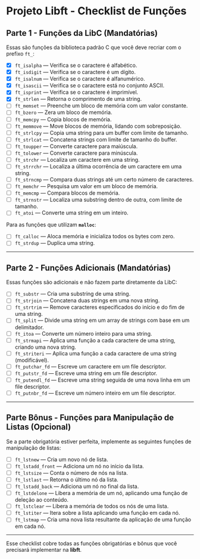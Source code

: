 # Projeto Libft - Checklist de Funções

## Parte 1 - Funções da LibC (Mandatórias)

Essas são funções da biblioteca padrão C que você deve recriar com o prefixo `ft_`:

- [x] `ft_isalpha` — Verifica se o caractere é alfabético.
- [x] `ft_isdigit` — Verifica se o caractere é um dígito.
- [x] `ft_isalnum` — Verifica se o caractere é alfanumérico.
- [x] `ft_isascii` — Verifica se o caractere está no conjunto ASCII.
- [x] `ft_isprint` — Verifica se o caractere é imprimível.
- [x] `ft_strlen` — Retorna o comprimento de uma string.
- [ ] `ft_memset` — Preenche um bloco de memória com um valor constante.
- [ ] `ft_bzero` — Zera um bloco de memória.
- [ ] `ft_memcpy` — Copia blocos de memória.
- [ ] `ft_memmove` — Move blocos de memória, lidando com sobreposição.
- [ ] `ft_strlcpy` — Copia uma string para um buffer com limite de tamanho.
- [ ] `ft_strlcat` — Concatena strings com limite de tamanho do buffer.
- [ ] `ft_toupper` — Converte caractere para maiúscula.
- [ ] `ft_tolower` — Converte caractere para minúscula.
- [ ] `ft_strchr` — Localiza um caractere em uma string.
- [ ] `ft_strrchr` — Localiza a última ocorrência de um caractere em uma string.
- [ ] `ft_strncmp` — Compara duas strings até um certo número de caracteres.
- [ ] `ft_memchr` — Pesquisa um valor em um bloco de memória.
- [ ] `ft_memcmp` — Compara blocos de memória.
- [ ] `ft_strnstr` — Localiza uma substring dentro de outra, com limite de tamanho.
- [ ] `ft_atoi` — Converte uma string em um inteiro.

Para as funções que utilizam **`malloc`**:

- [ ] `ft_calloc` — Aloca memória e inicializa todos os bytes com zero.
- [ ] `ft_strdup` — Duplica uma string.

---

## Parte 2 - Funções Adicionais (Mandatórias)

Essas funções são adicionais e não fazem parte diretamente da LibC:

- [ ] `ft_substr` — Cria uma substring de uma string.
- [ ] `ft_strjoin` — Concatena duas strings em uma nova string.
- [ ] `ft_strtrim` — Remove caracteres especificados do início e do fim de uma string.
- [ ] `ft_split` — Divide uma string em um array de strings com base em um delimitador.
- [ ] `ft_itoa` — Converte um número inteiro para uma string.
- [ ] `ft_strmapi` — Aplica uma função a cada caractere de uma string, criando uma nova string.
- [ ] `ft_striteri` — Aplica uma função a cada caractere de uma string (modificável).
- [ ] `ft_putchar_fd` — Escreve um caractere em um file descriptor.
- [ ] `ft_putstr_fd` — Escreve uma string em um file descriptor.
- [ ] `ft_putendl_fd` — Escreve uma string seguida de uma nova linha em um file descriptor.
- [ ] `ft_putnbr_fd` — Escreve um número inteiro em um file descriptor.

---

## Parte Bônus - Funções para Manipulação de Listas (Opcional)

Se a parte obrigatória estiver perfeita, implemente as seguintes funções de manipulação de listas:

- [ ] `ft_lstnew` — Cria um novo nó de lista.
- [ ] `ft_lstadd_front` — Adiciona um nó no início da lista.
- [ ] `ft_lstsize` — Conta o número de nós na lista.
- [ ] `ft_lstlast` — Retorna o último nó da lista.
- [ ] `ft_lstadd_back` — Adiciona um nó no final da lista.
- [ ] `ft_lstdelone` — Libera a memória de um nó, aplicando uma função de deleção ao conteúdo.
- [ ] `ft_lstclear` — Libera a memória de todos os nós de uma lista.
- [ ] `ft_lstiter` — Itera sobre a lista aplicando uma função em cada nó.
- [ ] `ft_lstmap` — Cria uma nova lista resultante da aplicação de uma função em cada nó.

---

Esse checklist cobre todas as funções obrigatórias e bônus que você precisará implementar na **libft**.

